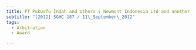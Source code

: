 ```yaml
---
title: PT Pukuafu Indah and others v Newmont Indonesia Ltd and another 
subtitle: "[2012] SGHC 187 / 11\_September\_2012"
tags:
  - Arbitration
  - Award

---
```


